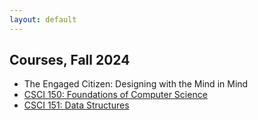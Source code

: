 ```yaml
---
layout: default
---
```


## Courses, Fall 2024
* The Engaged Citizen: Designing with the Mind in Mind
* [CSCI 150: Foundations of Computer Science](https://hendrix-cs.github.io/csci150/)
* [CSCI 151: Data Structures](https://hendrix-cs.github.io/csci151/)

